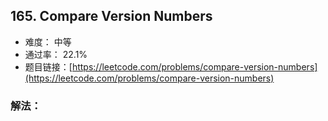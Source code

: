 ## 165. Compare Version Numbers


- 难度： 中等
- 通过率： 22.1%
- 题目链接：[https://leetcode.com/problems/compare-version-numbers](https://leetcode.com/problems/compare-version-numbers)



### 解法：